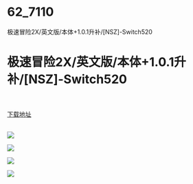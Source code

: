 # 62_7110
极速冒险2X/英文版/本体+1.0.1升补/[NSZ]-Switch520
# 极速冒险2X/英文版/本体+1.0.1升补/[NSZ]-Switch520
 <br/></br>
[下载地址](https://www.switch520.cc/article/7110 "下载地址")
<br/></br>

<p><span><strong><img src="https://www.switch520.cc/muke_img/upload_art_editor_20201103-1_2aa554a6a1d0c1f04307e6bf30bc07a7.jpg"></strong></span></p>
<p><span><strong><img src="https://www.switch520.cc/muke_img/upload_art_editor_20201103-1_ccd96da29d1f9add22b844072e4179bb.jpg"></strong></span></p>
<p><span><strong><img src="https://www.switch520.cc/muke_img/upload_art_editor_20201103-1_30c306452e748561c40db48b79a1e8ec.jpg"></strong></span></p>
<p><span><strong><img src="https://www.switch520.cc/muke_img/upload_art_editor_20201103-1_bfdd6efc2d3cbffa141d42a551083e2c.jpg"></strong></span></p>
<p></p>
<p></p>
